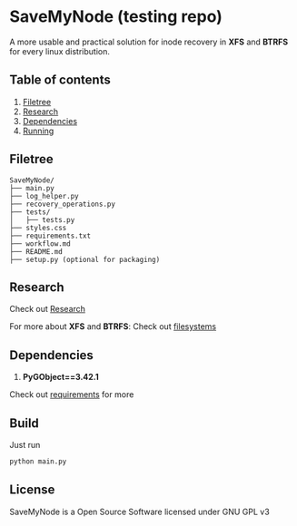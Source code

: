 # SaveMyNode (testing repo)

A more usable and practical solution for inode recovery in **XFS** and **BTRFS** for every linux distribution.

## Table of contents

1. [Filetree](https://github.com/nots1dd/sih2024?tab=readme-ov-file#filetree)
2. [Research](https://github.com/nots1dd/sih2024?tab=readme-ov-file#research)
3. [Dependencies](https://github.com/nots1dd/sih2024?tab=readme-ov-file#Dependencies)
4. [Running](https://github.com/nots1dd/sih2024?tab=readme-ov-file#build)


## Filetree 

```
SaveMyNode/
├── main.py
├── log_helper.py
├── recovery_operations.py
├── tests/
│   ├── tests.py
├── styles.css
├── requirements.txt
├── workflow.md
├── README.md
├── setup.py (optional for packaging)
```

## Research 

Check out [Research](https://github.com/nots1dd/sih2024/blob/main/RESEARCH.md)

For more about **XFS** and **BTRFS**: Check out [filesystems](https://github.com/nots1dd/sih2024/blob/main/filesystems.md)

## Dependencies

1. **PyGObject==3.42.1**

Check out [requirements](https://github.com/nots1dd/sih2024/blob/main/requirements.txt) for more

## Build

Just run

```sh
python main.py 
```

## License

SaveMyNode is a Open Source Software licensed under GNU GPL v3
